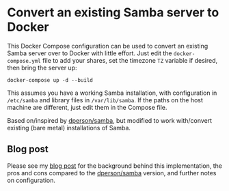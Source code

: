 # Convert an existing Samba server to Docker

This Docker Compose configuration can be used to convert an existing
Samba server over to Docker with little effort. Just edit the
`docker-compose.yml` file to add your shares, set the timezone
`TZ` variable if desired, then bring the server up:

    docker-compose up -d --build

This assumes you have a working Samba installation, with configuration
in `/etc/samba` and library files in `/var/lib/samba`. If the paths
on the host machine are different, just edit them in the Compose file.

Based on/inspired by [dperson/samba](https://github.com/dperson/samba),
but modified to work with/convert existing (bare metal) installations
of Samba.

## Blog post

Please see my [blog post](https://alexlubbock.com/convert-samba-docker)
for the background behind this implementation, the pros and cons
compared to the [dperson/samba](https://github.com/dperson/samba)
version, and further notes on configuration.
